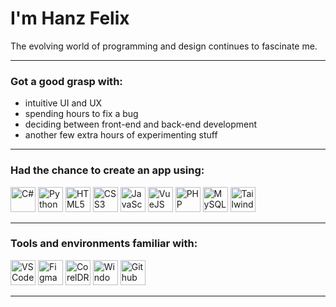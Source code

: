 # I'm Hanz Felix

The evolving world of programming and design continues to fascinate me.

---

### Got a good grasp with:
- intuitive UI and UX
- spending hours to fix a bug
- deciding between front-end and back-end development
- another few extra hours of experimenting stuff

---

### Had the chance to create an app using:

<div class="icons-pl">
<!--img src="https://cdn.jsdelivr.net/gh/devicons/devicon/icons/c/c-original.svg" height="40" title="C" />
<img src="https://cdn.jsdelivr.net/gh/devicons/devicon/icons/cplusplus/cplusplus-original.svg" height="40" title="C++"/-->
<img src="https://cdn.jsdelivr.net/gh/devicons/devicon/icons/csharp/csharp-original.svg" height="40" title="C#"/>
<!--img src="https://cdn.jsdelivr.net/gh/devicons/devicon/icons/java/java-original.svg" height="40" title="Java"/-->
<img src="https://cdn.jsdelivr.net/gh/devicons/devicon/icons/python/python-original.svg" height="40" title="Python"/>
<img src="https://cdn.jsdelivr.net/gh/devicons/devicon/icons/html5/html5-original.svg" height="40" title="HTML5"/>
<img src="https://cdn.jsdelivr.net/gh/devicons/devicon/icons/css3/css3-original.svg" height="40" title="CSS3"/>
<img src="https://cdn.jsdelivr.net/gh/devicons/devicon/icons/javascript/javascript-original.svg" height="40" title="JavaScript"/>
<img src="https://cdn.jsdelivr.net/gh/devicons/devicon/icons/vuejs/vuejs-original.svg" height="40" title="VueJS"/>
<img src="https://cdn.jsdelivr.net/gh/devicons/devicon/icons/php/php-original.svg" height="40" title="PHP"/>
<img src="https://cdn.jsdelivr.net/gh/devicons/devicon/icons/mysql/mysql-original.svg" height="40" title="MySQL"/>
<img src="https://cdn.jsdelivr.net/gh/devicons/devicon/icons/tailwindcss/tailwindcss-plain.svg" height="40" title="Tailwind CSS"/>
<!--img src="https://cdn.jsdelivr.net/gh/devicons/devicon/icons/r/r-original.svg" height="40" title="R"/-->
</div>

---

### Tools and environments familiar with:

<div class="icons-pl">
<img src="https://cdn.jsdelivr.net/gh/devicons/devicon/icons/vscode/vscode-original.svg" height="40" title="VS Code" />
<img src="https://cdn.jsdelivr.net/gh/devicons/devicon/icons/figma/figma-original.svg" height="40" title="Figma"/>
<img src="https://www.corel.com/static/corel/images/product-icons/corel/cdgs-icon-250x250.png" height="40" title="CorelDRAW" />
<img src="https://cdn.jsdelivr.net/gh/devicons/devicon/icons/windows8/windows8-original.svg" height="40" title="Windows" />
<img src="https://cdn.jsdelivr.net/gh/devicons/devicon/icons/github/github-original.svg" height="40" title="Github" />
</div>

---

<!--### Still trying to learn:

<div class="icons-pl">
<img src="https://cdn.jsdelivr.net/gh/devicons/devicon/icons/androidstudio/androidstudio-original.svg" height="40" title="Android Studio"/>
<img src="https://cdn.jsdelivr.net/gh/devicons/devicon/icons/kotlin/kotlin-original.svg" height="40" title="Kotlin"/>
<img src="https://cdn.jsdelivr.net/gh/devicons/devicon/icons/discordjs/discordjs-original.svg" height="40" title="discordjs"/>
<img src="https://cdn.jsdelivr.net/gh/devicons/devicon/icons/firebase/firebase-plain.svg" height="40" title="Firebase"/>
<img src="https://cdn.jsdelivr.net/gh/devicons/devicon/icons/flutter/flutter-original.svg" height="40" title="Flutter"/>
<img src="https://cdn.jsdelivr.net/gh/devicons/devicon/icons/dart/dart-original.svg" height="40" title="Dart"/>
<img src="https://cdn.jsdelivr.net/gh/devicons/devicon/icons/linux/linux-original.svg" height="40" title="Linux" />
</div-->

<!--Icons from https://devicon.dev/-->
